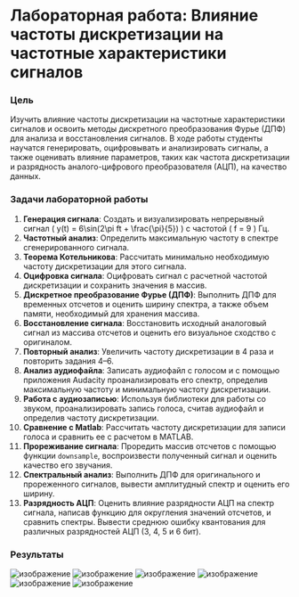 # Лабораторная работа: Влияние частоты дискретизации на частотные характеристики сигналов

### Цель
Изучить влияние частоты дискретизации на частотные характеристики сигналов и освоить методы дискретного преобразования Фурье (ДПФ) для анализа и восстановления сигналов. В ходе работы студенты научатся генерировать, оцифровывать и анализировать сигналы, а также оценивать влияние параметров, таких как частота дискретизации и разрядность аналого-цифрового преобразователя (АЦП), на качество данных.

### Задачи лабораторной работы
1. **Генерация сигнала**: Создать и визуализировать непрерывный сигнал \( y(t) = 6\sin(2\pi ft + \frac{\pi}{5}) \) с частотой \( f = 9 \) Гц.
2. **Частотный анализ**: Определить максимальную частоту в спектре сгенерированного сигнала.
3. **Теорема Котельникова**: Рассчитать минимально необходимую частоту дискретизации для этого сигнала.
4. **Оцифровка сигнала**: Оцифровать сигнал с расчетной частотой дискретизации и сохранить значения в массив.
5. **Дискретное преобразование Фурье (ДПФ)**: Выполнить ДПФ для временных отсчетов и оценить ширину спектра, а также объем памяти, необходимый для хранения массива.
6. **Восстановление сигнала**: Восстановить исходный аналоговый сигнал из массива отсчетов и оценить его визуальное сходство с оригиналом.
7. **Повторный анализ**: Увеличить частоту дискретизации в 4 раза и повторить задания 4–6.
8. **Анализ аудиофайла**: Записать аудиофайл с голосом и с помощью приложения Audacity проанализировать его спектр, определив максимальную частоту и минимальную частоту дискретизации.
9. **Работа с аудиозаписью**: Используя библиотеки для работы со звуком, проанализировать запись голоса, считав аудиофайл и определив частоту дискретизации.
10. **Сравнение с Matlab**: Рассчитать частоту дискретизации для записи голоса и сравнить ее с расчетом в MATLAB.
11. **Прореживание сигнала**: Проредить массив отсчетов с помощью функции `downsample`, воспроизвести полученный сигнал и оценить качество его звучания.
12. **Спектральный анализ**: Выполнить ДПФ для оригинального и прореженного сигналов, вывести амплитудный спектр и оценить его ширину.
13. **Разрядность АЦП**: Оценить влияние разрядности АЦП на спектр сигнала, написав функцию для округления значений отсчетов, и сравнить спектры. Вывести среднюю ошибку квантования для различных разрядностей АЦП (3, 4, 5 и 6 бит).

### Результаты
![изображение](https://github.com/user-attachments/assets/ab323b8b-3b04-4f0b-bfa9-e8bac61a12de)
![изображение](https://github.com/user-attachments/assets/f0dea2bb-49c7-47e0-96e5-c5ac4c700415)
![изображение](https://github.com/user-attachments/assets/c9a816af-0217-4508-912b-586425013eb1)
![изображение](https://github.com/user-attachments/assets/0a00096b-999c-4191-8091-c81579e538c6)
![изображение](https://github.com/user-attachments/assets/1cc53c5d-5028-470a-b58f-5e2d1a3d691a)
![изображение](https://github.com/user-attachments/assets/f424374e-2697-4108-8edf-f4652583208e)
